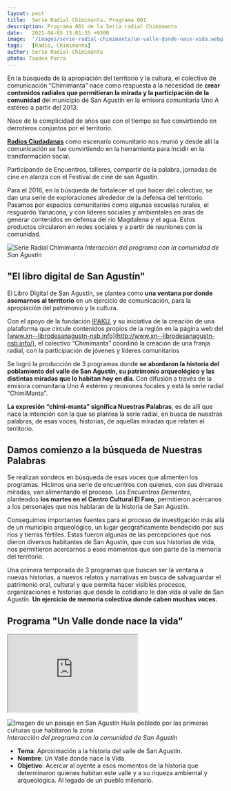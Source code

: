 ```yaml
---
layout: post
title:  Serie Radial Chimimanta. Programa 001
description: Programa 001 de la Seria radial Chimimanta
date:   2021-04-05 15:01:35 +0300
image:  '/images/serie-radial-chimimanta/un-valle-donde-nace-vida.webp'
tags:   [Radio, Chimimanta]
author: Serie Radial Chimimanta
photo: Tseden Parra
---
```

En la búsqueda de la apropiación del territorio y la cultura, el colectivo de comunicación “Chimimanta” nace como respuesta a la necesidad de **crear contenidos radiales que permitieran la mirada y la participación de la comunidad** del municipio de San Agustín en la emisora comunitaria Uno A estéreo a partir del 2013.

Nace de la complicidad de años que con el tiempo se fue convirtiendo en derroteros conjuntos por el territorio.

[**Radios Ciudadanas**](https://www.comminit.com/la/content/radios-ciudadanas-espacios-para-la-democracia) como escenario comunitario nos reunió y desde allí la comunicación se fue convirtiendo en la herramienta para incidir en la transformación social.

Participando de Encuentros, talleres, compartir de la palabra, jornadas de cine en alanza con el Festival de cine de san Agustín.

Para el 2016, en la búsqueda de fortalecer el qué hacer del colectivo, se dan una serie de exploraciones alrededor de la defensa del territorio. Pasamos por espacios comunitarios como algunas escuelas rurales, el resguardo Yanacona, y con líderes sociales y ambientales en aras de generar contenidos en defensa del rio Magdalena y el agua. Estos productos circularon en redes sociales y a partir de reuniones con la comunidad.

![Serie Radial Chimimanta]({{site.baseurl}}/images/serie-radial-chimimanta/chimimanta-mezcla.webp "Serie radial comunitaria Chimimanta")
*Interacción del programa con la comunidad de San Agustín*

## "El libro digital de San Agustín"

El Libro Digital de San Agustín, se plantea como **una ventana por donde asomarnos al territorio** en un ejercicio de comunicación, para la apropiación del patrimonio y la cultura.

Con el apoyo de la fundación [IPAKU](https://ipaku.co), y su iniciativa de la creación de una plataforma que circule contenidos propios de la región en la página web del [www.xn--librodesanagustn-nsb.info](http://www.xn--librodesanagustn-nsb.info/), el colectivo “Chimimanta” coordinó la creación de una franja radial, con la participación de jóvenes y líderes comunitarios

Se logró la producción de 3 programas donde **se abordaron la historia del poblamiento del valle de San Agustín, su patrimonio arqueológico y las distintas miradas que lo habitan hoy en día**. Con difusión a través de la emisora comunitaria Uno A estéreo y reuniones focales y está la serie radial “ChimiManta”.

**La expresión “chimi-manta” significa Nuestras Palabras**, es de allí que nace la intención con la que se plantea la serie radial, en busca de nuestras palabras, de esas voces, historias, de aquellas miradas que relaten el territorio.

## Damos comienzo a la búsqueda de Nuestras Palabras

Se realizan sondeos en búsqueda de esas voces que alimenten los programas. Hicimos una serie de encuentros con quienes, con sus diversas miradas, van alimentando el proceso. Los *Encuentros Dementes*, planteados **los martes en el Centro Cultural El Faro**, permitieron acércanos a los personajes que nos hablaran de la historia de San Agustín.

Conseguimos importantes fuentes para el proceso de investigación más allá de un municipio arqueológico, un lugar geográficamente bendecido por sus ríos y tierras fértiles. Estas fueron algunas de las percepciones que nos dieron diversos habitantes de San Agustín, que con sus historias de vida, nos permitieron acercarnos a esos momentos que son parte de la memoria del territorio.

Una primera temporada de 3 programas que buscan ser la ventana a nuevas historias, a nuevos relatos y narrativas en busca de salvaguardar el patrimonio oral, cultural y que permita hacer visibles procesos, organizaciones e historias que desde lo cotidiano le dan vida al valle de San Agustín. **Un ejercicio de memoria colectiva donde caben muchas voces.**

## Programa "Un Valle donde nace la vida"

<iframe src="https://drive.google.com/file/d/1gmtacymcvmPef5dINWtl9WqNJePLIE_r/preview" width="300" height="180"></iframe>

![Imagen de un paisaje en San Agustín Huila poblado por las primeras culturas que habitaron la zona]({{site.baseurl}}/images/serie-radial-chimimanta/un-valle-donde-nace-vida.webp "Serie radial comunitaria Chimimanta - Programa 001")
*Interacción del programa con la comunidad de San Agustín*

* **Tema**: Aproximación a la historia del valle de San Agustín.
* **Nombre**: Un Valle donde nace la Vida.
* **Objetivo**: Acercar al oyente a esos momentos de la historia que determinaron quienes habitan este valle y a su riqueza ambiental y arqueológica. Al legado de un pueblo milenario.
